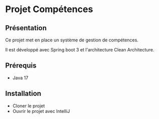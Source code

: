 # Projet Compétences 

## Présentation

Ce projet met en place un système de gestion de compétences.

Il est développé avec Spring boot 3 et l'architecture Clean Architecture.

## Prérequis

- Java 17

## Installation

- Cloner le projet
- Ouvrir le projet avec IntelliJ